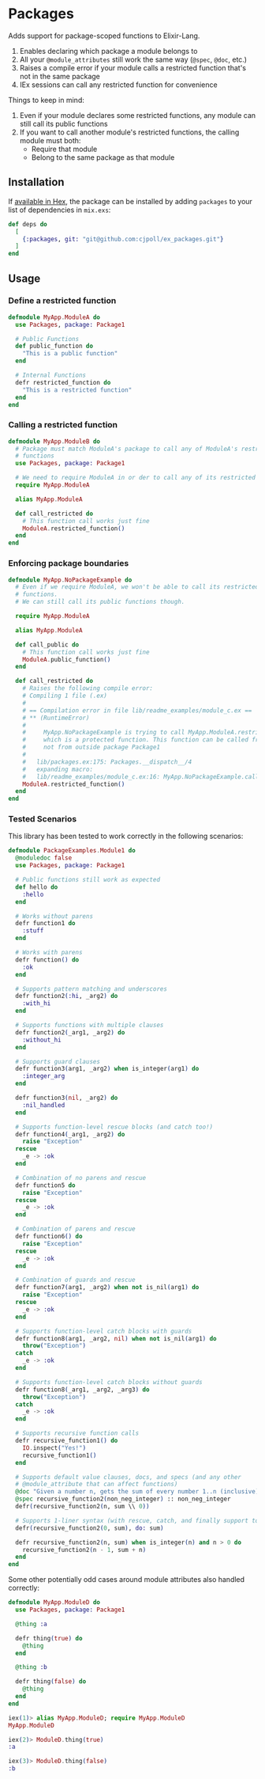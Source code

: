 # Packages

Adds support for package-scoped functions to Elixir-Lang.

1. Enables declaring which package a module belongs to
1. All your `@module_attributes` still work the same way (`@spec`, `@doc`, etc.)
1. Raises a compile error if your module calls a restricted function that's not
   in the same package
1. IEx sessions can call any restricted function for convenience

Things to keep in mind:

1. Even if your module declares some restricted functions, any module can still
   call its public functions
1. If you want to call another module's restricted functions, the calling module
   must both:
   - Require that module
   - Belong to the same package as that module

## Installation

If [available in Hex](https://hex.pm/docs/publish), the package can be installed
by adding `packages` to your list of dependencies in `mix.exs`:

```elixir
def deps do
  [
    {:packages, git: "git@github.com:cjpoll/ex_packages.git"}
  ]
end
```

## Usage

### Define a restricted function
```elixir
defmodule MyApp.ModuleA do
  use Packages, package: Package1

  # Public Functions
  def public_function do
    "This is a public function"
  end

  # Internal Functions
  defr restricted_function do
    "This is a restricted function"
  end
end
```

### Calling a restricted function
```elixir
defmodule MyApp.ModuleB do
  # Package must match ModuleA's package to call any of ModuleA's restricted
  # functions
  use Packages, package: Package1

  # We need to require ModuleA in or der to call any of its restricted functions
  require MyApp.ModuleA

  alias MyApp.ModuleA

  def call_restricted do
    # This function call works just fine
    ModuleA.restricted_function()
  end
end
```

### Enforcing package boundaries
```elixir
defmodule MyApp.NoPackageExample do
  # Even if we require ModuleA, we won't be able to call its restricted
  # functions.
  # We can still call its public functions though.

  require MyApp.ModuleA

  alias MyApp.ModuleA

  def call_public do
    # This function call works just fine
    ModuleA.public_function()
  end

  def call_restricted do
    # Raises the following compile error:
    # Compiling 1 file (.ex)
    #
    # == Compilation error in file lib/readme_examples/module_c.ex ==
    # ** (RuntimeError)
    #
    #     MyApp.NoPackageExample is trying to call MyApp.ModuleA.restricted_function/0,
    #     which is a protected function. This function can be called from IEx, but
    #     not from outside package Package1
    #
    #   lib/packages.ex:175: Packages.__dispatch__/4
    #   expanding macro:
    #   lib/readme_examples/module_c.ex:16: MyApp.NoPackageExample.call_restricted/0
    ModuleA.restricted_function()
  end
end
```

### Tested Scenarios

This library has been tested to work correctly in the following scenarios:

```elixir
defmodule PackageExamples.Module1 do
  @moduledoc false
  use Packages, package: Package1

  # Public functions still work as expected
  def hello do
    :hello
  end

  # Works without parens
  defr function1 do
    :stuff
  end

  # Works with parens
  defr function() do
    :ok
  end

  # Supports pattern matching and underscores
  defr function2(:hi, _arg2) do
    :with_hi
  end

  # Supports functions with multiple clauses
  defr function2(_arg1, _arg2) do
    :without_hi
  end

  # Supports guard clauses
  defr function3(arg1, _arg2) when is_integer(arg1) do
    :integer_arg
  end

  defr function3(nil, _arg2) do
    :nil_handled
  end

  # Supports function-level rescue blocks (and catch too!)
  defr function4(_arg1, _arg2) do
    raise "Exception"
  rescue
    _e -> :ok
  end

  # Combination of no parens and rescue
  defr function5 do
    raise "Exception"
  rescue
    _e -> :ok
  end

  # Combination of parens and rescue
  defr function6() do
    raise "Exception"
  rescue
    _e -> :ok
  end

  # Combination of guards and rescue
  defr function7(arg1, _arg2) when not is_nil(arg1) do
    raise "Exception"
  rescue
    _e -> :ok
  end

  # Supports function-level catch blocks with guards
  defr function8(arg1, _arg2, nil) when not is_nil(arg1) do
    throw("Exception")
  catch
    _e -> :ok
  end

  # Supports function-level catch blocks without guards
  defr function8(_arg1, _arg2, _arg3) do
    throw("Exception")
  catch
    _e -> :ok
  end

  # Supports recursive function calls
  defr recursive_function1() do
    IO.inspect("Yes!")
    recursive_function1()
  end

  # Supports default value clauses, docs, and specs (and any other
  # @module_attribute that can affect functions)
  @doc "Given a number n, gets the sum of every number 1..n (inclusive)"
  @spec recursive_function2(non_neg_integer) :: non_neg_integer
  defr(recursive_function2(n, sum \\ 0))

  # Supports 1-liner syntax (with rescue, catch, and finally support too)
  defr(recursive_function2(0, sum), do: sum)

  defr recursive_function2(n, sum) when is_integer(n) and n > 0 do
    recursive_function2(n - 1, sum + n)
  end
end
```

Some other potentially odd cases around module attributes also handled correctly:

```elixir
defmodule MyApp.ModuleD do
  use Packages, package: Package1

  @thing :a

  defr thing(true) do
    @thing
  end

  @thing :b

  defr thing(false) do
    @thing
  end
end
```

```elixir
iex(1)> alias MyApp.ModuleD; require MyApp.ModuleD
MyApp.ModuleD

iex(2)> ModuleD.thing(true)
:a

iex(3)> ModuleD.thing(false)
:b
```
